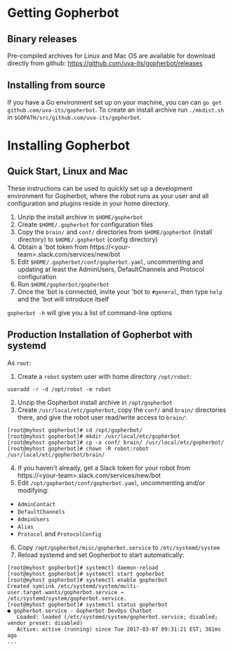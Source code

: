 # Getting Gopherbot

## Binary releases
Pre-compiled archives for Linux and Mac OS are available for download directly from github:
https://github.com/uva-its/gopherbot/releases

## Installing from source
If you have a Go environment set up on your machine, you can can `go get github.com/uva-its/gopherbot`. To create an install archive run `./mkdist.sh` in `$GOPATH/src/github.com/uva-its/gopherbot`.

# Installing Gopherbot

## Quick Start, Linux and Mac

These instructions can be used to quickly set up a development environment for Gopherbot, where the robot
runs as your user and all configuration and plugins reside in your home directory.

1. Unzip the install archive in `$HOME/gopherbot`
1. Create `$HOME/.gopherbot` for configuration files
2. Copy the `brain/` and `conf/` directories from `$HOME/gopherbot` (install directory) to `$HOME/.gopherbot` (config directory)
1. Obtain a 'bot token from https://\<your-team\>.slack.com/services/new/bot
2. Edit `$HOME/.gopherbot/conf/gopherbot.yaml`, uncommenting and updating at least the AdminUsers, DefaultChannels and Protocol configuration
3. Run `$HOME/gopherbot/gopherbot`
4. Once the 'bot is connected, invite your 'bot to `#general`, then type `help` and the 'bot will introduce itself

`gopherbot -h` will give you a list of command-line options

## Production Installation of Gopherbot with systemd

As `root`:

1. Create a `robot` system user with home directory `/opt/robot`:
```
useradd -r -d /opt/robot -m robot
```
2. Unzip the Gopherbot install archive in `/opt/gopherbot`
3. Create `/usr/local/etc/gopherbot`, copy the `conf/` and `brain/` directories there, and give the robot user read/write access to `brain/`:
```
[root@myhost gopherbot]# cd /opt/gopherbot/
[root@myhost gopherbot]# mkdir /usr/local/etc/gopherbot
[root@myhost gopherbot]# cp -a conf/ brain/ /usr/local/etc/gopherbot/
[root@myhost gopherbot]# chown -R robot:robot /usr/local/etc/gopherbot/brain/
```
4. If you haven't already, get a Slack token for your robot from https://\<your-team\>.slack.com/services/new/bot
5. Edit `/opt/gopherbot/conf/gopherbot.yaml`, uncommenting and/or modifying:
  * `AdminContact`
  * `DefaultChannels`
  * `AdminUsers`
  * `Alias`
  * `Protocol` and `ProtocolConfig`
6. Copy `/opt/gopherbot/misc/gopherbot.service` to `/etc/systemd/system`
7. Reload systemd and set Gopherbot to start automatically:
```
[root@myhost gopherbot]# systemctl daemon-reload
[root@myhost gopherbot]# systemctl start gopherbot
[root@myhost gopherbot]# systemctl enable gopherbot
Created symlink /etc/systemd/system/multi-user.target.wants/gopherbot.service → /etc/systemd/system/gopherbot.service.
[root@myhost gopherbot]# systemctl status gopherbot
● gopherbot.service - Gopherbot DevOps Chatbot
   Loaded: loaded (/etc/systemd/system/gopherbot.service; disabled; vendor preset: disabled)
   Active: active (running) since Tue 2017-03-07 09:31:21 EST; 381ms ago
...
```
